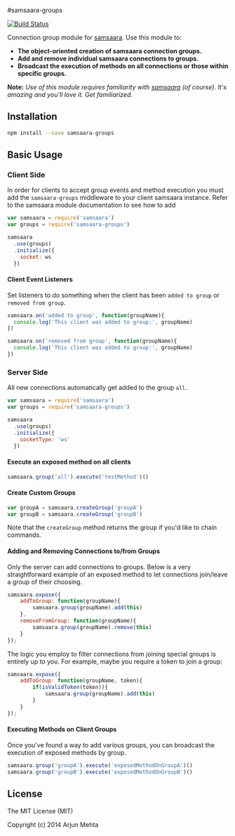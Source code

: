 #samsaara-groups

[![Build Status](https://travis-ci.org/arjunmehta/node-samsaara-groups.svg?branch=master)](https://travis-ci.org/arjunmehta/node-samsaara-groups)

Connection group module for [samsaara](https://www.github.com/arjunmehta/node-samsaara). Use this module to:

- **The object-oriented creation of samsaara connection groups.**
- **Add and remove individual samsaara connections to groups.**
- **Broadcast the execution of methods on all connections or those within specific groups.**

**Note:** *Use of this module requires familiarity with [samsaara](https://www.github.com/arjunmehta/node-samsaara) (of course). It's amazing and you'll love it. Get familiarized.*

## Installation

```bash
npm install --save samsaara-groups
```

## Basic Usage

### Client Side

In order for clients to accept group events and method execution you must add the `samsaara-groups` middleware to your client samsaara instance. Refer to the samsaara module documentation to see how to add

```javascript
var samsaara = require('samsaara')
var groups = require('samsaara-groups')

samsaara
  .use(groups)
  .initialize({
    socket: ws
  })
```

#### Client Event Listeners
Set listeners to do something when the client has been `added to group` or `removed from group`.

```javascript
samsaara.on('added to group', function(groupName){
  console.log('This client was added to group:', groupName)
})

samsaara.on('removed from group', function(groupName){
  console.log('This client was added to group:', groupName)
})
```


### Server Side
All new connections automatically get added to the group `all`.

```javascript
var samsaara = require('samsaara')
var groups = require('samsaara-groups')

samsaara
  .use(groups)
  .initialize({
    socketType: 'ws'
  })
```

#### Execute an exposed method on all clients
```javascript
samsaara.group('all').execute('testMethod')()
```

#### Create Custom Groups

```javascript
var groupA = samsaara.createGroup('groupA')
var groupB = samsaara.createGroup('groupB')
```

Note that the `createGroup` method returns the group if you'd like to chain commands.

#### Adding and Removing Connections to/from Groups
Only the server can add connections to groups. Below is a very straightforward example of an exposed method to let connections join/leave a group of their choosing.

```javascript
samsaara.expose({
    addToGroup: function(groupName){
        samsaara.group(groupName).add(this)
    },
    removeFromGroup: function(groupName){
        samsaara.group(groupName).remove(this)
    }
});
```

The logic you employ to filter connections from joining special groups is entirely up to you. For example, maybe you require a token to join a group:

```javascript
samsaara.expose({
    addToGroup: function(groupName, token){
        if(isValidToken(token)){
            samsaara.group(groupName).add(this)            
        }
    }
});
```

#### Executing Methods on Client Groups
Once you've found a way to add various groups, you can broadcast the execution of exposed methods by group.

```javascript
samsaara.group('groupA').execute('exposedMethodOnGroupA')()
samsaara.group('groupB').execute('exposedMethodOnGroupB')()
```


## License
The MIT License (MIT)

Copyright (c) 2014 Arjun Mehta